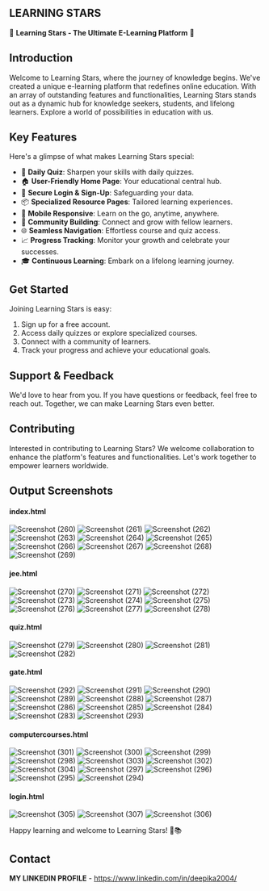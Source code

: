 ## LEARNING STARS

🚀 **Learning Stars - The Ultimate E-Learning Platform** 🌟

## Introduction
Welcome to Learning Stars, where the journey of knowledge begins. We've created a unique e-learning platform that redefines online education. With an array of outstanding features and functionalities, Learning Stars stands out as a dynamic hub for knowledge seekers, students, and lifelong learners. Explore a world of possibilities in education with us.

## Key Features
Here's a glimpse of what makes Learning Stars special:
- 🎯 **Daily Quiz**: Sharpen your skills with daily quizzes.
- 🏠 **User-Friendly Home Page**: Your educational central hub.
- 🔐 **Secure Login & Sign-Up**: Safeguarding your data.
- 📦 **Specialized Resource Pages**: Tailored learning experiences.
- 📱 **Mobile Responsive**: Learn on the go, anytime, anywhere.
- 🤝 **Community Building**: Connect and grow with fellow learners.
- 🌐 **Seamless Navigation**: Effortless course and quiz access.
- 📈 **Progress Tracking**: Monitor your growth and celebrate your successes.
- 🎓 **Continuous Learning**: Embark on a lifelong learning journey.

## Get Started
Joining Learning Stars is easy:
1. Sign up for a free account.
2. Access daily quizzes or explore specialized courses.
3. Connect with a community of learners.
4. Track your progress and achieve your educational goals.

## Support & Feedback
We'd love to hear from you. If you have questions or feedback, feel free to reach out. Together, we can make Learning Stars even better.

## Contributing
Interested in contributing to Learning Stars? We welcome collaboration to enhance the platform's features and functionalities. Let's work together to empower learners worldwide.


## Output Screenshots
#### index.html

![Screenshot (260)](https://github.com/DeepikaA2004/Learning-Stars---Elearning-website/assets/110418508/aeb5866e-6647-42e1-a366-e250de8a4f3f)
![Screenshot (261)](https://github.com/DeepikaA2004/Learning-Stars---Elearning-website/assets/110418508/97579266-5ab4-4d3f-84a2-63b8973fa07f)
![Screenshot (262)](https://github.com/DeepikaA2004/Learning-Stars---Elearning-website/assets/110418508/f22a4430-cf5e-4075-a8ed-18dd69cb5138)
![Screenshot (263)](https://github.com/DeepikaA2004/Learning-Stars---Elearning-website/assets/110418508/4422c4d2-8955-4c7b-a359-d8c31429c4d9)
![Screenshot (264)](https://github.com/DeepikaA2004/Learning-Stars---Elearning-website/assets/110418508/43ab55a5-357d-43ca-b361-ac2716a23554)
![Screenshot (265)](https://github.com/DeepikaA2004/Learning-Stars---Elearning-website/assets/110418508/cec7d4e1-d2af-4509-9a49-10e731bcb00d)
![Screenshot (266)](https://github.com/DeepikaA2004/Learning-Stars---Elearning-website/assets/110418508/9210f0ba-c4ac-4a48-a76c-2e8acb00905c)
![Screenshot (267)](https://github.com/DeepikaA2004/Learning-Stars---Elearning-website/assets/110418508/34a6249a-c487-4777-bf6b-9ea02d950324)
![Screenshot (268)](https://github.com/DeepikaA2004/Learning-Stars---Elearning-website/assets/110418508/91a0594d-459a-4cca-ab41-f7bb90c5244d)
![Screenshot (269)](https://github.com/DeepikaA2004/Learning-Stars---Elearning-website/assets/110418508/b6069187-fb70-4197-972c-b805e68a1304)

#### jee.html

![Screenshot (270)](https://github.com/DeepikaA2004/Learning-Stars---Elearning-website/assets/110418508/d4eda611-ab31-46ba-bec2-ce7173fbd9f7)
![Screenshot (271)](https://github.com/DeepikaA2004/Learning-Stars---Elearning-website/assets/110418508/2ad1b817-0bcb-4752-b9e4-6cd792af4f06)
![Screenshot (272)](https://github.com/DeepikaA2004/Learning-Stars---Elearning-website/assets/110418508/87ee3149-0716-4f08-9be1-10cd5776af1d)
![Screenshot (273)](https://github.com/DeepikaA2004/Learning-Stars---Elearning-website/assets/110418508/6368a595-9b5f-4ff7-bb53-126b50d0991f)
![Screenshot (274)](https://github.com/DeepikaA2004/Learning-Stars---Elearning-website/assets/110418508/284c2e80-d58f-4da9-ae10-57cfc9939fb3)
![Screenshot (275)](https://github.com/DeepikaA2004/Learning-Stars---Elearning-website/assets/110418508/0c48a5fa-dd37-481e-bd23-6585ed2ae541)
![Screenshot (276)](https://github.com/DeepikaA2004/Learning-Stars---Elearning-website/assets/110418508/80c1fb5f-b6e8-46e8-a56a-0e75e9d277f2)
![Screenshot (277)](https://github.com/DeepikaA2004/Learning-Stars---Elearning-website/assets/110418508/c87d64b6-7673-4468-bfe9-c2f450cc1c18)
![Screenshot (278)](https://github.com/DeepikaA2004/Learning-Stars---Elearning-website/assets/110418508/4ee78d91-e5d6-44d7-99e7-0c51924e7c4f)

#### quiz.html

![Screenshot (279)](https://github.com/DeepikaA2004/Learning-Stars---Elearning-website/assets/110418508/de24caa6-b5af-497c-bf24-b4891a6c6c46)
![Screenshot (280)](https://github.com/DeepikaA2004/Learning-Stars---Elearning-website/assets/110418508/ebb936d3-105d-42c5-907e-8e17184748d9)
![Screenshot (281)](https://github.com/DeepikaA2004/Learning-Stars---Elearning-website/assets/110418508/fcc8bba5-6df8-44bd-8d23-3389ddd0c791)
![Screenshot (282)](https://github.com/DeepikaA2004/Learning-Stars---Elearning-website/assets/110418508/e2025758-16c5-44a6-91d2-b4c48021e1f3)

#### gate.html

![Screenshot (292)](https://github.com/DeepikaA2004/Learning-Stars---Elearning-website/assets/110418508/f26ee9aa-a169-4751-b5bc-2eca95c14c59)
![Screenshot (291)](https://github.com/DeepikaA2004/Learning-Stars---Elearning-website/assets/110418508/18b62f2f-cecc-471f-9e8a-811f51fcd5ee)
![Screenshot (290)](https://github.com/DeepikaA2004/Learning-Stars---Elearning-website/assets/110418508/d2fd9cf5-6e0c-4580-8dda-bb9c6492fb6c)
![Screenshot (289)](https://github.com/DeepikaA2004/Learning-Stars---Elearning-website/assets/110418508/e7063818-2916-49da-bb75-8926baf215d3)
![Screenshot (288)](https://github.com/DeepikaA2004/Learning-Stars---Elearning-website/assets/110418508/9f55287f-210c-4eae-8030-0e3017b26275)
![Screenshot (287)](https://github.com/DeepikaA2004/Learning-Stars---Elearning-website/assets/110418508/445df897-c7ce-4fde-8907-176140fbb9ba)
![Screenshot (286)](https://github.com/DeepikaA2004/Learning-Stars---Elearning-website/assets/110418508/059e4c68-7781-48bc-b1f7-b5553fcf4766)
![Screenshot (285)](https://github.com/DeepikaA2004/Learning-Stars---Elearning-website/assets/110418508/961d2484-8f65-4e01-aa12-1f7aee8fc3c1)
![Screenshot (284)](https://github.com/DeepikaA2004/Learning-Stars---Elearning-website/assets/110418508/c20555a2-2c55-4137-b6a1-e99558cd3ab0)
![Screenshot (283)](https://github.com/DeepikaA2004/Learning-Stars---Elearning-website/assets/110418508/30a344f2-4123-4619-98b6-bdb70bf64827)
![Screenshot (293)](https://github.com/DeepikaA2004/Learning-Stars---Elearning-website/assets/110418508/b4b93aac-d793-47c1-8bac-ba1bc8191124)


#### computercourses.html

![Screenshot (301)](https://github.com/DeepikaA2004/Learning-Stars---Elearning-website/assets/110418508/09bd8240-2015-41f7-9f29-35c560f9116e)
![Screenshot (300)](https://github.com/DeepikaA2004/Learning-Stars---Elearning-website/assets/110418508/5083516c-72dc-49ae-8db4-c5c3bc7b22b2)
![Screenshot (299)](https://github.com/DeepikaA2004/Learning-Stars---Elearning-website/assets/110418508/6565bf01-c315-46fc-9eee-2506881316fe)
![Screenshot (298)](https://github.com/DeepikaA2004/Learning-Stars---Elearning-website/assets/110418508/c10220bc-a050-40d6-8100-dbf30b4c799c)
![Screenshot (303)](https://github.com/DeepikaA2004/Learning-Stars---Elearning-website/assets/110418508/5a8942ce-9574-4e24-a64b-957b3420087a)
![Screenshot (302)](https://github.com/DeepikaA2004/Learning-Stars---Elearning-website/assets/110418508/e53a5bc0-e876-4b84-b1a0-1df112b3ad92)
![Screenshot (304)](https://github.com/DeepikaA2004/Learning-Stars---Elearning-website/assets/110418508/c7af6b67-6dca-439e-ab1b-0691edce5ffb)
![Screenshot (297)](https://github.com/DeepikaA2004/Learning-Stars---Elearning-website/assets/110418508/ee59918e-f69a-475a-a3a7-30328ec72f87)
![Screenshot (296)](https://github.com/DeepikaA2004/Learning-Stars---Elearning-website/assets/110418508/9f8ae02c-298f-4540-b2f2-efd94a504aa5)
![Screenshot (295)](https://github.com/DeepikaA2004/Learning-Stars---Elearning-website/assets/110418508/5d02fba9-d262-4258-873f-fc65569e5f2a)
![Screenshot (294)](https://github.com/DeepikaA2004/Learning-Stars---Elearning-website/assets/110418508/fa1cc1e4-f650-4832-9d0e-9177d2b79bec)

#### login.html

![Screenshot (305)](https://github.com/DeepikaA2004/Learning-Stars---Elearning-website/assets/110418508/e6dd2d3f-728d-4960-aa9d-10d533d89b8c)
![Screenshot (307)](https://github.com/DeepikaA2004/Learning-Stars---Elearning-website/assets/110418508/b0692dd7-e172-435d-b082-040e882de2a8)
![Screenshot (306)](https://github.com/DeepikaA2004/Learning-Stars---Elearning-website/assets/110418508/034bc75d-2554-4bd5-8126-e84800f915b6)


Happy learning and welcome to Learning Stars! 🚀📚

## Contact 

**MY LINKEDIN PROFILE** - https://www.linkedin.com/in/deepika2004/

